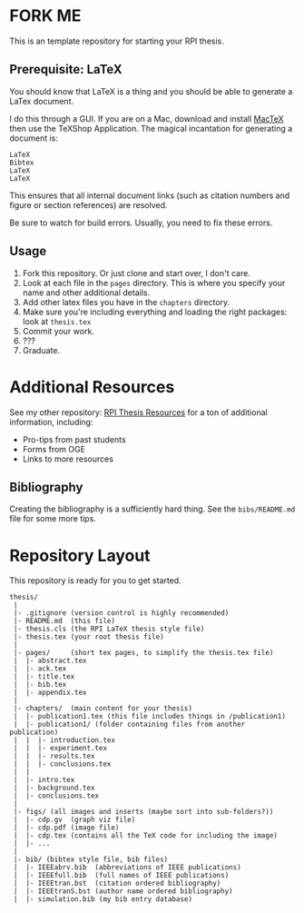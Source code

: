 # FORK ME

This is an template repository for starting your RPI thesis.

## Prerequisite: LaTeX

You should know that LaTeX is a thing and you should be able to generate a LaTex document.

I do this through a GUI.
If you are on a Mac, download and install [MacTeX](https://www.tug.org/mactex/) then use the TeXShop Application.
The magical incantation for generating a document is:

    LaTeX
    Bibtex
    LaTeX
    LaTeX

This ensures that all internal document links (such as citation numbers and figure or section references) are resolved.

Be sure to watch for build errors.
Usually, you need to fix these errors.

## Usage

1. Fork this repository.
   Or just clone and start over, I don't care.
2. Look at each file in the `pages` directory.
   This is where you specify your name and other additional details.
3. Add other latex files you have in the `chapters` directory.
4. Make sure you're including everything and loading the right packages: look at `thesis.tex`
5. Commit your work.
6. ???
7. Graduate.

# Additional Resources

See my other repository: [RPI Thesis Resources](http://github.com/gonsie/rpi-thesis-resources) for a ton of additional information, including:

- Pro-tips from past students
- Forms from OGE
- Links to more resources

## Bibliography

Creating the bibliography is a sufficiently hard thing.
See the `bibs/README.md` file for some more tips.

# Repository Layout

This repository is ready for you to get started.

    thesis/
     |
     |- .gitignore (version control is highly recommended)
     |- README.md  (this file)
     |- thesis.cls (the RPI LaTeX thesis style file)
     |- thesis.tex (your root thesis file)
     |
     |- pages/     (short tex pages, to simplify the thesis.tex file)
     |  |- abstract.tex
     |  |- ack.tex
     |  |- title.tex
     |  |- bib.tex
     |  |- appendix.tex
     |
     |- chapters/  (main content for your thesis)
     |  |- publication1.tex (this file includes things in /publication1)
     |  |- publication1/ (folder containing files from another publication)
     |  |  |- introduction.tex
     |  |  |- experiment.tex
     |  |  |- results.tex
     |  |  |- conclusions.tex
     |  |
     |  |- intro.tex
     |  |- background.tex
     |  |- conclusions.tex
     |
     |- figs/ (all images and inserts (maybe sort into sub-folders?))
     |  |- cdp.gv  (graph viz file)
     |  |- cdp.pdf (image file)
     |  |- cdp.tex (contains all the TeX code for including the image)
     |  |- ...
     |
     |- bib/ (bibtex style file, bib files)
     |  |- IEEEabrv.bib  (abbreviations of IEEE publications)
     |  |- IEEEfull.bib  (full names of IEEE publications)
     |  |- IEEEtran.bst  (citation ordered bibliography)
     |  |- IEEEtranS.bst (author name ordered bibliography)
     |  |- simulation.bib (my bib entry database)
